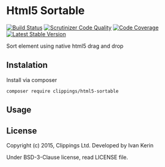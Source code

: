 Html5 Sortable
==============

[![Build Status](https://travis-ci.org/clippings/html5-sortable.png?branch=master)](https://travis-ci.org/clippings/html5-sortable)
[![Scrutinizer Code Quality](https://scrutinizer-ci.com/g/clippings/html5-sortable/badges/quality-score.png?b=master)](https://scrutinizer-ci.com/g/clippings/html5-sortable/)
[![Code Coverage](https://scrutinizer-ci.com/g/clippings/html5-sortable/badges/coverage.png?b=master)](https://scrutinizer-ci.com/g/clippings/html5-sortable/)
[![Latest Stable Version](https://poser.pugx.org/clippings/html5-sortable/v/stable.png)](https://packagist.org/packages/clippings/html5-sortable)

Sort element using native html5 drag and drop

Instalation
-----------

Install via composer

```
composer require clippings/html5-sortable
```

Usage
-----

License
-------

Copyright (c) 2015, Clippings Ltd. Developed by Ivan Kerin

Under BSD-3-Clause license, read LICENSE file.
